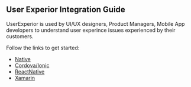 ## User Experior Integration Guide 

UserExperior is used by UI/UX designers, Product Managers, Mobile App developers to understand user experince issues experienced by their customers.

Follow the links to get started:
  - [Native](/native-android)
  - [Cordova/Ionic](/cordova-ionic)
  - [ReactNative](/reactnative)
  - [Xamarin](/xamarin)